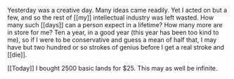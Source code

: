 Yesterday was a creative day. Many ideas came readily. Yet I acted on but a few, and so the rest of [[my]] intellectual industry was left wasted. How many such [[days]] can a person expect in a lifetime? How many more are in store for me? Ten a year, in a good year (this year has been too kind to me), so if I were to be conservative and guess a mean of half that, I may have but two hundred or so strokes of genius before I get a real stroke and [[die]].

[[Today]] I bought 2500 basic lands for $25. This may as well be infinite. 